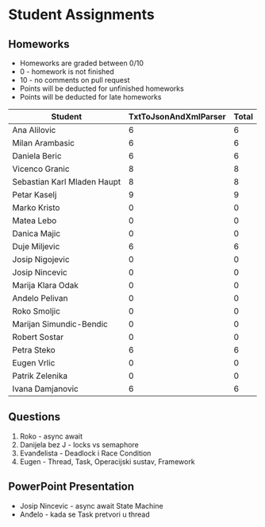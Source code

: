 # Student Assignments

## Homeworks

- Homeworks are graded between 0/10
- 0 - homework is not finished
- 10 - no comments on pull request
- Points will be deducted for unfinished homeworks
- Points will be deducted for late homeworks

| Student                     | TxtToJsonAndXmlParser | Total |
| --------------------------- | --------------------- | ----- |
| Ana Alilovic                | 6                     | 6     |
| Milan Arambasic             | 6                     | 6     |
| Daniela Beric               | 6                     | 6     |
| Vicenco Granic              | 8                     | 8     |
| Sebastian Karl Mladen Haupt | 8                     | 8     |
| Petar Kaselj                | 9                     | 9     |
| Marko Kristo                | 0                     | 0     |
| Matea Lebo                  | 0                     | 0     |
| Danica Majic                | 0                     | 0     |
| Duje Miljevic               | 6                     | 6     |
| Josip Nigojevic             | 0                     | 0     |
| Josip Nincevic              | 0                     | 0     |
| Marija Klara Odak           | 0                     | 0     |
| Andelo Pelivan              | 0                     | 0     |
| Roko Smoljic                | 0                     | 0     |
| Marijan Simundic-Bendic     | 0                     | 0     |
| Robert Sostar               | 0                     | 0     |
| Petra Steko                 | 6                     | 6     |
| Eugen Vrlic                 | 0                     | 0     |
| Patrik Zelenika             | 0                     | 0     |
| Ivana Damjanovic            | 6                     | 6     |

## Questions

1. Roko - async await
2. Danijela bez J - locks vs semaphore
3. Evanđelista - Deadlock i Race Condition
4. Eugen - Thread, Task, Operacijski sustav, Framework

## PowerPoint Presentation

- Josip Nincevic - async await State Machine
- Anđelo - kada se Task pretvori u thread
